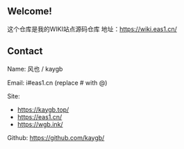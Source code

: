 ## Welcome!

这个仓库是我的WIKI站点源码仓库
地址：https://wiki.eas1.cn/

## Contact

Name: 风也 / kaygb

Email: i#eas1.cn (replace # with @)

Site: 
- https://kaygb.top/
- https://eas1.cn/
- https://wgb.ink/

Github: https://github.com/kaygb/